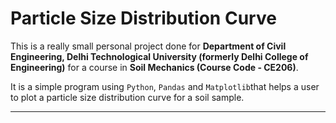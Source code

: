 # Particle Size Distribution Curve

This is a really small personal project done for **Department of Civil Engineering, Delhi Technological University (formerly Delhi College of Engineering)** for a course in **Soil Mechanics (Course Code - CE206)**.

It is a simple program using ```Python```, ```Pandas``` and ```Matplotlib```that helps a user to plot a particle size distribution curve for a soil sample.

---

